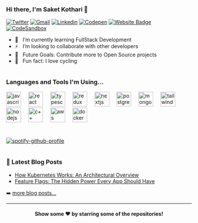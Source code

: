 ### Hi there, I'm Saket Kothari 👋

[![Twitter](https://img.shields.io/badge/X-%23000000.svg?style=for-the-badge&logo=X&logoColor=white)](https://x.com/saket_kothari)
[![Gmail](https://img.shields.io/badge/Gmail-D14836?style=for-the-badge&logo=gmail&logoColor=white)](mailto:saketkothari98@gmail.com)
[![Linkedin](https://img.shields.io/badge/linkedin-%230077B5.svg?style=for-the-badge&logo=linkedin&logoColor=white)](https://www.linkedin.com/in/saket-kothari/)
[![Codepen](https://img.shields.io/badge/Codepen-000000?style=for-the-badge&logo=codepen&logoColor=white)](https://codepen.io/SaketKothari)
[![Website Badge](https://img.shields.io/badge/Portfolio-3b5998?style=for-the-badge&logo=google-chrome&logoColor=white)](https://saketkothari.vercel.app/)
[![CodeSandbox](https://img.shields.io/badge/CodeSandbox-000000?style=for-the-badge&logo=codesandbox&logoColor=white)](https://codesandbox.io/u/saket_kothari)

- 🧠 &nbsp; I’m currently learning FullStack Development
- ⚡ &nbsp; I’m looking to collaborate with other developers
- 🥅 &nbsp; Future Goals: Contribute more to Open Source projects
- 🚴 &nbsp; Fun fact: I love cycling

#

### Languages and Tools I'm Using...

<div align="left">
 <img src="https://cdn.simpleicons.org/javascript/javascript-original.svg" height="40" alt="javascript logo"  />
  <img width="12" />
 <img src="https://cdn.jsdelivr.net/gh/devicons/devicon/icons/react/react-original.svg" height="40" alt="react logo"  />
  <img width="12" />
  <img src="https://cdn.jsdelivr.net/gh/devicons/devicon/icons/typescript/typescript-original.svg" height="40" alt="typescript logo"  />
  <img width="12" />
  <img src="https://cdn.jsdelivr.net/gh/devicons/devicon/icons/redux/redux-original.svg" height="40" alt="redux logo"  />
  <img width="12" />
  <img src="https://cdn.jsdelivr.net/gh/devicons/devicon/icons/nextjs/nextjs-original.svg" height="40" alt="nextjs logo"  />
  <img width="12" />
  <img src="https://cdn.jsdelivr.net/gh/devicons/devicon/icons/postgresql/postgresql-original.svg" height="40" alt="postgresql logo"  />
  <img width="12" />
  <img src="https://cdn.jsdelivr.net/gh/devicons/devicon/icons/mongodb/mongodb-original.svg" height="40" alt="mongodb logo"  />
  <img width="12" />
  <img src="https://cdn.simpleicons.org/tailwindcss/06B6D4" height="40" alt="tailwindcss logo"  />
  <img width="12" />
  <img src="https://cdn.jsdelivr.net/gh/devicons/devicon/icons/nodejs/nodejs-original.svg" height="40" alt="nodejs logo"  />
  <img width="12" />
  <img src="https://cdn.jsdelivr.net/gh/devicons/devicon/icons/cplusplus/cplusplus-original.svg" height="40" alt="c++ logo"  />
  <img width="12" />
  <img src="https://cdn.jsdelivr.net/gh/devicons/devicon@latest/icons/amazonwebservices/amazonwebservices-plain-wordmark.svg" height="40" alt="aws logo"  />
  <img width="12" />
  <img src="https://cdn.jsdelivr.net/gh/devicons/devicon/icons/docker/docker-original.svg" height="40" alt="docker logo"  />
  <img width="12" />
</div>

#

[![spotify-github-profile](https://spotify-github-profile.kittinanx.com/api/view?uid=1695kdf2682lvxtr4qsx7hamr&cover_image=true&theme=novatorem&show_offline=false&background_color=121212&interchange=false&bar_color=53b14f&bar_color_cover=false)](https://github.com/kittinan/spotify-github-profile)

#

### 📕 Latest Blog Posts

<!-- BLOG-POST-LIST:START -->
- [How Kubernetes Works: An Architectural Overview
  ](https://saketkothari.medium.com/how-kubernetes-works-an-architectural-overview-5062aa42d921)
- [Feature Flags: The Hidden Power Every App Should Have
](https://saketkothari.medium.com/feature-flags-the-hidden-power-every-app-should-have-bff760181734)
<!-- BLOG-POST-LIST:END -->

➡️ [more blog posts...](https://medium.com/@saketkothari)

---


<div align="center">
  
#### Show some ❤️ by starring some of the repositories!

</div>
